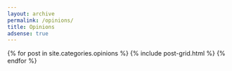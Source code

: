 ```yaml
---
layout: archive
permalink: /opinions/
title: Opinions
adsense: true
---
```


<div class="tiles">
{% for post in site.categories.opinions %}
	{% include post-grid.html %}
{% endfor %}
</div><!-- /.tiles -->
